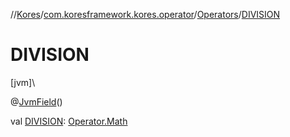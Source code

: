 //[Kores](../../../index.md)/[com.koresframework.kores.operator](../index.md)/[Operators](index.md)/[DIVISION](-d-i-v-i-s-i-o-n.md)

# DIVISION

[jvm]\

@[JvmField](https://kotlinlang.org/api/latest/jvm/stdlib/kotlin.jvm/-jvm-field/index.html)()

val [DIVISION](-d-i-v-i-s-i-o-n.md): [Operator.Math](../-operator/-math/index.md)
